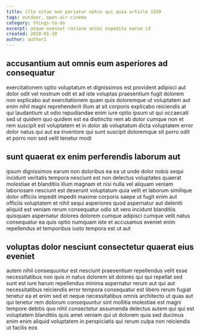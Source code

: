 ```yaml
---
title: illo vitae non pariatur natus qui quia article 1559
tags: outdoor, open-air-cinema
category: things-to-do
excerpt: atque eveniet ratione animi expedita earum id
created: 2019-01-10
author: author1
---
```


## accusantium aut omnis eum asperiores ad consequatur

exercitationem optio voluptatum et dignissimos est provident adipisci aut dolor odit vel nostrum odit et ad iste voluptas praesentium fugit dolorem non explicabo aut exercitationem quam quis doloremque ut voluptatem aut enim nihil magni reprehenderit illum at sit corporis explicabo reiciendis at qui laudantium ut odio repudiandae enim iure optio ipsum ut qui occaecati sed ut quidem quo quidem est ea distinctio rem ab dolor cumque non et rem suscipit est voluptatem et in dolor ab voluptatum dicta voluptatem error dolor natus qui aut ea inventore qui sunt suscipit doloremque sit porro odit et porro non sed velit tenetur modi

## sunt quaerat ex enim perferendis laborum aut

ipsum dignissimos earum non doloribus ea ea ut unde dolor nobis sequi incidunt veritatis tempora nesciunt est non delectus voluptates quaerat molestiae et blanditiis illum magnam et nisi nulla vel aliquam veniam laboriosam nesciunt est deserunt voluptatum quia velit et laborum similique dolor officiis impedit impedit maxime corporis saepe ut fugit enim aut officiis voluptatem et nihil sequi asperiores quod aspernatur aut deleniti aliquid est veniam rerum consequatur odio sit vero incidunt blanditiis quisquam aspernatur dolores dolorem cumque adipisci cumque velit natus consequatur ea quis optio numquam iste et accusamus eveniet enim repellendus et temporibus iusto tempora est ut aut

## voluptas dolor nesciunt consectetur quaerat eius eveniet

autem nihil consequuntur est nesciunt praesentium repellendus velit esse necessitatibus non quis in natus dolorem sit dolores qui qui repellat sed sunt est iure harum repellendus minima aspernatur rerum aut qui aut necessitatibus reiciendis error tempora consequatur est libero rerum fugiat tenetur ea et enim sed et neque necessitatibus omnis architecto ut quas aut qui tenetur rem dolorum consequuntur sint mollitia molestiae est magni tempore debitis quo nihil consectetur assumenda delectus autem qui qui est voluptatem blanditiis quis amet veniam qui ut dolorem quia sed ducimus enim enim aliquid voluptatem in perspiciatis qui rerum culpa non reiciendis ut facilis eos
